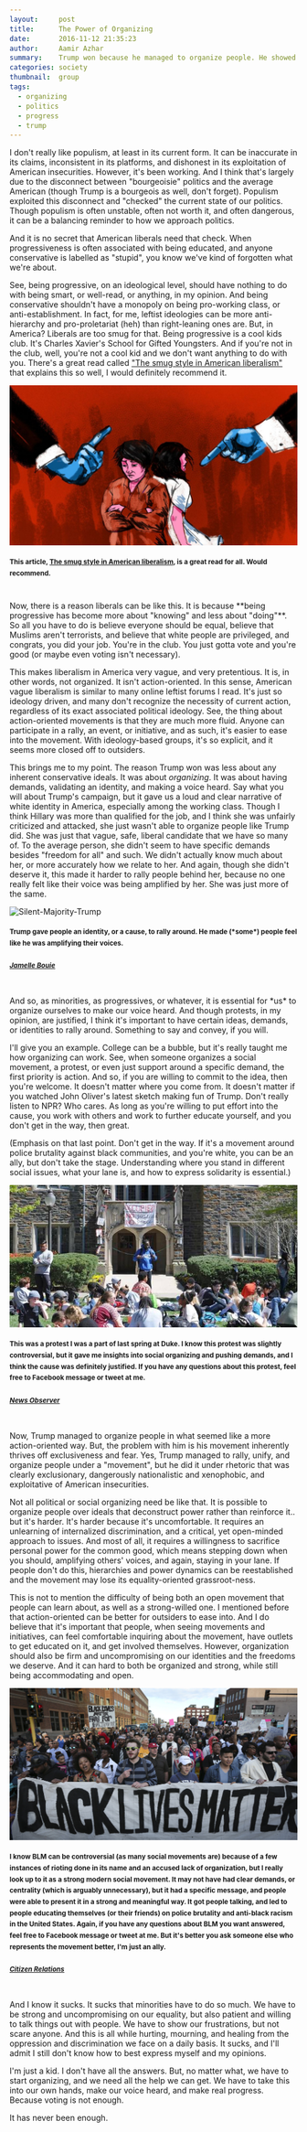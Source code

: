 ```yaml
---
layout:     post
title:      The Power of Organizing
date:       2016-11-12 21:35:23
author:     Aamir Azhar
summary:    Trump won because he managed to organize people. He showed us the power of making people feel like their voices were being amplified under a common movement.
categories: society
thumbnail:  group
tags:
  - organizing
  - politics
  - progress
  - trump
---
```

I don't really like populism, at least in its current form. It can be inaccurate in its claims, inconsistent in its platforms, and dishonest in its exploitation of American insecurities. However, it's been working. And I think that's largely due to the disconnect between "bourgeoisie" politics and the average American (though Trump is a bourgeois as well, don't forget). Populism exploited this disconnect and "checked" the current state of our politics. Though populism is often unstable, often not worth it, and often dangerous, it can be a balancing reminder to how we approach politics.

And it is no secret that American liberals need that check. When progressiveness is often associated with being educated, and anyone conservative is labelled as "stupid", you know we've kind of forgotten what we're about.

See, being progressive, on an ideological level, should have nothing to do with being smart, or well-read, or anything, in my opinion. And being conservative shouldn't have a monopoly on being pro-working class, or anti-establishment. In fact, for me, leftist ideologies can be more anti-hierarchy and pro-proletariat (heh) than right-leaning ones are. But, in America? Liberals are too smug for that. Being progressive is a cool kids club. It's Charles Xavier's School for Gifted Youngsters. And if you're not in the club, well, you're not a cool kid and we don't want anything to do with you. There's a great read called <a href="http://www.vox.com/2016/4/21/11451378/smug-american-liberalism">"The smug style in American liberalism"</a> that explains this so well, I would definitely recommend it.

![Smug-Style-Image](/resources/images/11-12-2016/smugstyle.jpg)

#### <sup>This article, <a href="http://www.vox.com/2016/4/21/11451378/smug-american-liberalism">The smug style in American liberalism</a>, is a great read for all. Would recommend.</sup>

<br>
Now, there is a reason liberals can be like this. It is because **being progressive has become more about "knowing" and less about "doing"**. So all you have to do is believe everyone should be equal, believe that Muslims aren't terrorists, and believe that white people are privileged, and congrats, you did your job. You're in the club. You just gotta vote and you're good (or maybe even voting isn't necessary).

This makes liberalism in America very vague, and very pretentious. It is, in other words, not organized. It isn't action-oriented. In this sense, American vague liberalism is similar to many online leftist forums I read. It's just so ideology driven, and many don't recognize the necessity of current action, regardless of its exact associated political ideology. See, the thing about action-oriented movements is that they are much more fluid. Anyone can participate in a rally, an event, or initiative, and as such, it's easier to ease into the movement. With ideology-based groups, it's so explicit, and it seems more closed off to outsiders.

This brings me to my point. The reason Trump won was less about any inherent conservative ideals. It was about *organizing*. It was about having demands, validating an identity, and making a voice heard. Say what you will about Trump's campaign, but it gave us a loud and clear narrative of white identity in America, especially among the working class. Though I think Hillary was more than qualified for the job, and I think she was unfairly criticized and attacked, she just wasn't able to organize people like Trump did. She was just that vague, safe, liberal candidate that we have so many of. To the average person, she didn't seem to have specific demands besides "freedom for all" and such. We didn't actually know much about her, or more accurately how we relate to her. And again, though she didn't deserve it, this made it harder to rally people behind her, because no one really felt like their voice was being amplified by her. She was just more of the same.

![Silent-Majority-Trump](/resources/images/11-12-2016/silentmajority.jpg)

#### <sup>Trump gave people an identity, or a cause, to rally around. He made (\*some*) people feel like he was amplifying their voices.</sup>

##### <sup>*<a href="http://www.nytimes.com/2016/06/24/us/politics/donald-trump-follows-a-good-day-with-a-trip-to-scotland.html">Jamelle Bouie</a>*</sup>

<br>
And so, as minorities, as progressives, or whatever, it is essential for *us* to organize ourselves to make our voice heard. And though protests, in my opinion, are justified, I think it's important to have certain ideas, demands, or identities to rally around. Something to say and convey, if you will.

I'll give you an example. College can be a bubble, but it's really taught me how organizing can work. See, when someone organizes a social movement, a protest, or even just support around a specific demand, the first priority is action. And so, if you are willing to commit to the idea, then you're welcome. It doesn't matter where you come from. It doesn't matter if you watched John Oliver's latest sketch making fun of Trump. Don't really listen to NPR? Who cares. As long as you're willing to put effort into the cause, you work with others and work to further educate yourself, and you don't get in the way, then great.

(Emphasis on that last point. Don't get in the way. If it's a movement around police brutality against black communities, and you're white, you can be an ally, but don't take the stage. Understanding where you stand in different social issues, what your lane is, and how to express solidarity is essential.)

![Duke-Protest-Organizing](/resources/images/11-12-2016/dukeprotest.jpg)

#### <sup>This was a protest I was a part of last spring at Duke. I know this protest was slightly controversial, but it gave me insights into social organizing and pushing demands, and I think the cause was definitely justified. If you have any questions about this protest, feel free to Facebook message or tweet at me.</sup>

##### <sup>*<a href="http://www.newsobserver.com/news/local/counties/durham-county/article69765897.html">News Observer</a>*</sup>

<br>
Now, Trump managed to organize people in what seemed like a more action-oriented way. But, the problem with him is his movement inherently thrives off exclusiveness and fear. Yes, Trump managed to rally, unify, and organize people under a "movement", but he did it under rhetoric that was clearly exclusionary, dangerously nationalistic and xenophobic, and exploitative of American insecurities.

Not all political or social organizing need be like that. It is possible to organize people over ideals that deconstruct power rather than reinforce it.. but it's harder. It's harder because it's uncomfortable. It requires an unlearning of internalized discrimination, and a critical, yet open-minded approach to issues. And most of all, it requires a willingness to sacrifice personal power for the common good, which means stepping down when you should, amplifying others' voices, and again, staying in your lane. If people don't do this, hierarchies and power dynamics can be reestablished and the movement may lose its equality-oriented grassroot-ness.

This is not to mention the difficulty of being both an open movement that people can learn about, as well as a strong-willed one. I mentioned before that action-oriented can be better for outsiders to ease into. And I do believe that it's important that people, when seeing movements and initiatives, can feel comfortable inquiring about the movement, have outlets to get educated on it, and get involved themselves. However, organization should also be firm and uncompromising on our identities and the freedoms we deserve. And it can hard to both be organized and strong, while still being accommodating and open.

![Black-Lives-Matter](/resources/images/11-12-2016/blm.jpg)

#### <sup>I know BLM can be controversial (as many social movements are) because of a few instances of rioting done in its name and an accused lack of organization, but I really look up to it as a strong modern social movement. It may not have had clear demands, or centrality (which is arguably unnecessary), but it had a specific message, and people were able to present it in a strong and meaningful way. It got people talking, and led to people educating themselves (or their friends) on police brutality and anti-black racism in the United States. Again, if you have any questions about BLM you want answered, feel free to Facebook message or tweet at me. But it's better you ask someone else who represents the movement better, I'm just an ally.</sup>

##### <sup>*<a href="http://us.citizenrelations.com/black-lives-matter-must-matter-to-us-all">Citizen Relations</a>*</sup>

<br>
And I know it sucks. It sucks that minorities have to do so much. We have to be strong and uncompromising on our equality, but also patient and willing to talk things out with people. We have to show our frustrations, but not scare anyone. And this is all while hurting, mourning, and healing from the oppression and discrimination we face on a daily basis. It sucks, and I'll admit I still don't know how to best express myself and my opinions.

I'm just a kid. I don't have all the answers. But, no matter what, we have to start organizing, and we need all the help we can get. We have to take this into our own hands, make our voice heard, and make real progress. Because voting is not enough.

It has never been enough.
